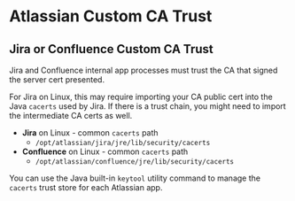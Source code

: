 # Atlassian Custom CA Trust

## Jira or Confluence Custom CA Trust

Jira and Confluence internal app processes must trust the CA that signed the server cert presented.

For Jira on Linux, this may require importing your CA public cert into the Java `cacerts` used by Jira. 
If there is a trust chain, you might need to import the intermediate CA certs as well.

* **Jira** on Linux - common `cacerts` path
  * `/opt/atlassian/jira/jre/lib/security/cacerts`
* **Confluence** on Linux - common `cacerts` path
  * `/opt/atlassian/confluence/jre/lib/security/cacerts`

You can use the Java built-in `keytool` utility command to manage the `cacerts` trust store for each Atlassian app.
